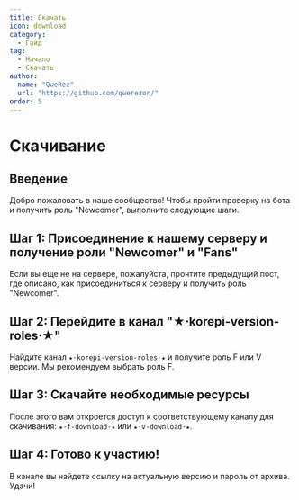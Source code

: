 ```yaml
---
title: Скачать
icon: download
category:
  - Гайд
tag:
  - Начало
  - Скачать
author: 
  name: "QweRez"
  url: "https://github.com/qwerezon/"
order: 5
---
```


# Скачивание

## Введение

Добро пожаловать в наше сообщество! Чтобы пройти проверку на бота и получить роль "Newcomer", выполните следующие шаги.

## Шаг 1: Присоединение к нашему серверу и получение роли "Newcomer" и "Fans"

Если вы еще не на сервере, пожалуйста, прочтите предыдущий пост, где описано, как присоединиться к серверу и получить роль "Newcomer".

## Шаг 2: Перейдите в канал "★⋅korepi-version-roles⋅★"

Найдите канал ``★⋅korepi-version-roles⋅★`` и получите роль F или V версии. Мы рекомендуем выбрать роль F.

## Шаг 3: Скачайте необходимые ресурсы

После этого вам откроется доступ к соответствующему каналу для скачивания: ``★⋅f-download⋅★`` или ``★⋅v-download⋅★``.

## Шаг 4: Готово к участию!

В канале вы найдете ссылку на актуальную версию и пароль от архива. Удачи!
